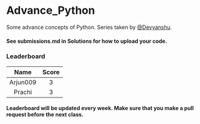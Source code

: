 # Advance_Python

Some advance concepts of Python. Series taken by [@Devyanshu](https://github.com/Devyanshu).

#### See submissions.md in Solutions for how to upload your code.

### Leaderboard

|   Name   | Score |
|:--------:|:-----:|
| Arjun009 |   3   |
|  Prachi  |   3   |

#### Leaderboard will be updated every week. Make sure that you make a pull request before the next class.
